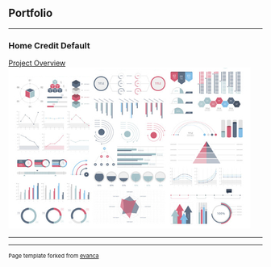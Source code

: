## Portfolio

---

### Home Credit Default  

[Project Overview](https://github.com/GustavVollo/Home-Credit-Default-Project)
<img src="/dummy_thumbnail.jpg?raw=true"/>


---




---
<p style="font-size:11px">Page template forked from <a href="https://github.com/evanca/quick-portfolio">evanca</a></p>
<!-- Remove above link if you don't want to attibute -->
